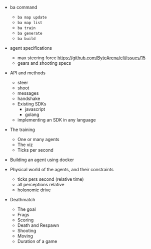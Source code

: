 * ba command
    * `ba map update`
    * `ba map list`
    * `ba train`
    * `ba generate`
    * `ba build`

* agent specifications
    * max steering force https://github.com/ByteArena/cli/issues/15
    * gears and shooting specs

* API and methods
    * steer
    * shoot
    * messages
    * handshake
    * Existing SDKs
        * javascript
        * golang
    * implementing an SDK in any language

* The training
    * One or many agents
    * The viz
    * Ticks per second

* Building an agent using docker

* Physical world of the agents, and their constraints
    * ticks pers second (relative time)
    * all perceptions relative
    * holonomic drive

* Deathmatch
    * The goal
    * Frags
    * Scoring
    * Death and Respawn
    * Shooting
    * Moving
    * Duration of a game


